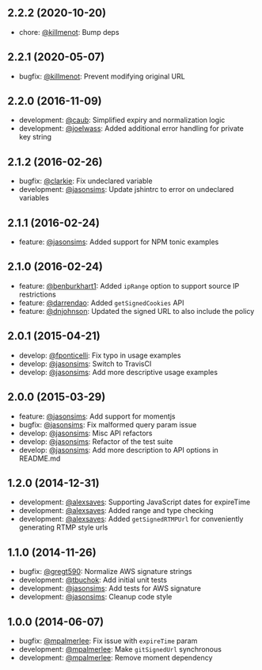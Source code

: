 [jasonsims]: https://github.com/jasonsims
[killmenot]: https://github.com/killmenot
[mpalmerlee]: https://github.com/mpalmerlee
[gregt590]: https://github.com/gregt590
[tbuchok]: https://github.com/tbuchok
[alexsaves]: https://github.com/alexsaves
[fponticelli]: https://github.com/fponticelli
[darrendao]: https://github.com/darrendao
[benburkhart1]: https://github.com/benburkhart1
[dnjohnson]: https://github.com/dnjohnson
[clarkie]: https://github.com/clarkie
[caub]: https://github.com/caub
[joelwass]: https://github.com/joelwass

## 2.2.2 (2020-10-20)
* chore: [@killmenot][killmenot]: Bump deps

## 2.2.1 (2020-05-07)
* bugfix: [@killmenot][killmenot]: Prevent modifying original URL 

## 2.2.0 (2016-11-09)
* development: [@caub][caub]: Simplified expiry and normalization logic
* development: [@joelwass][joelwass]: Added additional error handling for private key string

## 2.1.2 (2016-02-26)
* bugfix: [@clarkie][clarkie]: Fix undeclared variable
* development: [@jasonsims][jasonsims]: Update jshintrc to error on undeclared variables

## 2.1.1 (2016-02-24)
* feature: [@jasonsims][jasonsims]: Added support for NPM tonic examples

## 2.1.0 (2016-02-24)
* feature: [@benburkhart1][benburkhart1]: Added `ipRange` option to support source IP restrictions
* feature: [@darrendao][darrendao]: Added `getSignedCookies` API
* feature: [@dnjohnson][dnjohnson]: Updated the signed URL to also include the policy

## 2.0.1 (2015-04-21)
* develop: [@fponticelli][fponticelli]: Fix typo in usage examples
* develop: [@jasonsims][jasonsims]: Switch to TravisCI
* develop: [@jasonsims][jasonsims]: Add more descriptive usage examples

## 2.0.0 (2015-03-29)
* feature: [@jasonsims][jasonsims]: Add support for momentjs
* bugfix: [@jasonsims][jasonsims]: Fix malformed query param issue
* develop: [@jasonsims][jasonsims]: Misc API refactors
* develop: [@jasonsims][jasonsims]: Refactor of the test suite
* develop: [@jasonsims][jasonsims]: Add more description to API options in README.md

## 1.2.0 (2014-12-31)
* development: [@alexsaves][alexsaves]: Supporting JavaScript dates for expireTime
* development: [@alexsaves][alexsaves]: Added range and type checking
* development: [@alexsaves][alexsaves]: Added `getSignedRTMPUrl` for conveniently generating RTMP style urls

## 1.1.0 (2014-11-26)
* bugfix: [@gregt590][gregt590]: Normalize AWS signature strings
* development: [@tbuchok][tbuchok]: Add initial unit tests
* development: [@jasonsims][jasonsims]: Add tests for AWS signature
* development: [@jasonsims][jasonsims]: Cleanup code style

## 1.0.0 (2014-06-07)
* bugfix: [@mpalmerlee][mpalmerlee]: Fix issue with `expireTime` param
* development: [@mpalmerlee][mpalmerlee]: Make `gitSignedUrl` synchronous
* development: [@mpalmerlee][mpalmerlee]: Remove moment dependency

